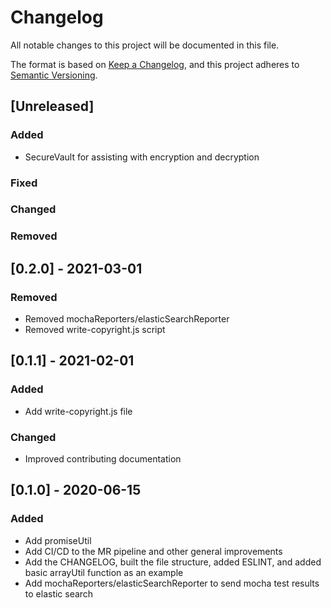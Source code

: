 # Changelog
All notable changes to this project will be documented in this file.

The format is based on [Keep a Changelog](https://keepachangelog.com/en/1.0.0/),
and this project adheres to [Semantic Versioning](https://semver.org/spec/v2.0.0.html).
## [Unreleased]
### Added
- SecureVault for assisting with encryption and decryption

### Fixed

### Changed

### Removed

## [0.2.0] - 2021-03-01
### Removed
- Removed mochaReporters/elasticSearchReporter
- Removed write-copyright.js script

## [0.1.1] - 2021-02-01
### Added
- Add write-copyright.js file

### Changed
- Improved contributing documentation

## [0.1.0] - 2020-06-15
### Added
- Add promiseUtil
- Add CI/CD to the MR pipeline and other general improvements
- Add the CHANGELOG, built the file structure, added ESLINT, and added basic arrayUtil function as an example
- Add mochaReporters/elasticSearchReporter to send mocha test results to elastic search
